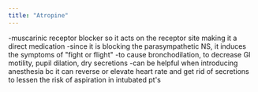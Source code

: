 ```yaml
---
title: "Atropine"
---
```

-muscarinic receptor blocker so it acts on the receptor site making it a direct medication
-since it is blocking the parasympathetic NS, it induces the symptoms of &quot;fight or flight&quot;
-to cause bronchodilation, to decrease GI motility, pupil dilation, dry secretions
-can be helpful when introducing anesthesia bc it can reverse or elevate heart rate and get rid of secretions to lessen the risk of aspiration in intubated pt's

